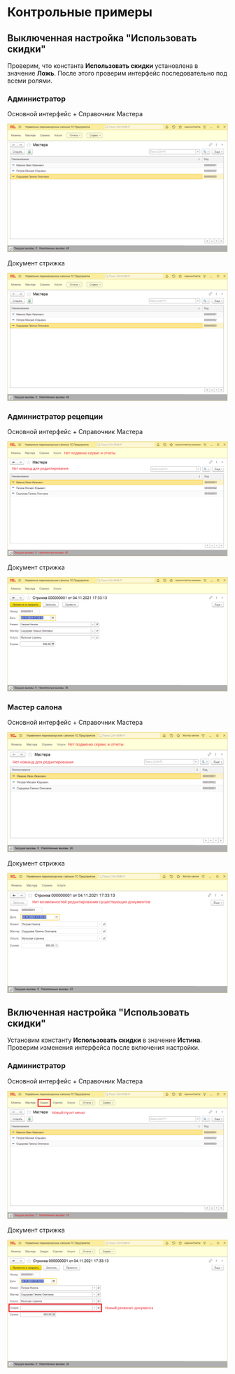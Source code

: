 # Контрольные примеры
## Выключенная настройка "Использовать скидки"
Проверим, что константа **Использовать скидки** установлена в значение **Ложь**. После этого проверим интерфейс последовательно под всеми ролями.
### Администратор
Основной интерфейс + Справочник Мастера

![Пример интерфейса](img/case-1.png)

Документ стрижка

![Пример интерфейса](img/case-1.png)

### Администратор рецепции
Основной интерфейс + Справочник Мастера

![Пример интерфейса](img/case-3.png)

Документ стрижка

![Пример интерфейса](img/case-4.png)

### Мастер салона
Основной интерфейс + Справочник Мастера

![Пример интерфейса](img/case-5.png)

Документ стрижка

![Пример интерфейса](img/case-6.png)

## Включенная настройка "Использовать скидки"
Установим константу **Использовать скидки** в значение **Истина**. Проверим изменения интерфейса после включения настройки.
### Администратор
Основной интерфейс + Справочник Мастера

![Пример интерфейса](img/case-7.png)

Документ стрижка

![Пример интерфейса](img/case-8.png)